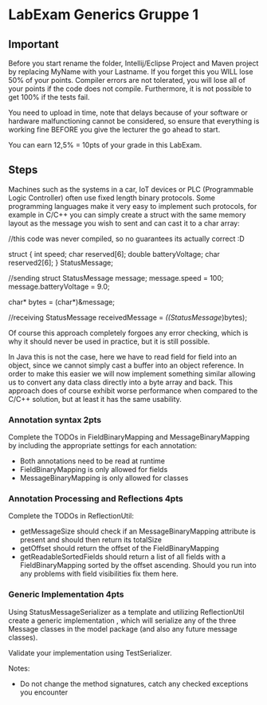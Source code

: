 # LabExam Generics Gruppe 1

## Important
Before you start rename the folder, Intellij/Eclipse Project and Maven project by replacing MyName with your Lastname. If you forget this you WILL lose 50% of your points. 
Compiler errors are not tolerated, you will lose all of your points if the code does not compile. Furthermore, it is not possible to get 100% if the tests fail.

You need to upload in time, note that delays because of your software or hardware malfunctioning cannot be considered, so ensure that everything is working fine BEFORE you give the lecturer the go ahead to start. 

You can earn 12,5% = 10pts of your grade in this LabExam.

## Steps

Machines such as the systems in a car, IoT devices or PLC (Programmable Logic Controller) often use fixed length binary protocols. Some 
programming languages make it very easy to implement such protocols, for example in C/C++ you can simply create a struct with the same memory layout as the message you wish to sent and can cast it to a char array:

//this code was never compiled, so no guarantees its actually correct :D 

struct {
	int speed;
	char reserved[6];
	double batteryVoltage;
	char reserved2[6];
} StatusMessage;

//sending
struct StatusMessage message;
message.speed = 100;
message.batteryVoltage = 9.0;

char* bytes = (char*)&message;

//receiving
StatusMessage receivedMessage = *((StatusMessage*)bytes);


Of course this approach completely forgoes any error checking, which is why it should never be used in practice, but it is still possible. 

In Java this is not the case, here we have to read field for field into an object, since we cannot simply cast a buffer into an object reference. In order to make this easier we will now implement something similar allowing us to convert any data class directly into a byte array and back. This approach does of course exhibit worse performance when compared to the C/C++ solution, but at least it has the same usability.


### Annotation syntax 2pts

Complete the TODOs in FieldBinaryMapping and MessageBinaryMapping by including the appropriate settings for each annotation: 
- Both annotations need to be read at runtime
- FieldBinaryMapping is only allowed for fields
- MessageBinaryMapping is only allowed for classes

### Annotation Processing and Reflections 4pts

Complete the TODOs in ReflectionUtil: 
- getMessageSize should check if an MessageBinaryMapping attribute is present and should then return its totalSize
- getOffset should return the offset of the FieldBinaryMapping
- getReadableSortedFields should return a list of all fields with a FieldBinaryMapping sorted by the offset ascending. Should you run
  into any problems with field visibilities fix them here. 

### Generic Implementation 4pts

Using StatusMessageSerializer as a template and utilizing ReflectionUtil create a generic implementation 
, which will serialize any of the three Message classes in the model package (and also any future message classes). 

Validate your implementation using TestSerializer. 

Notes: 
- Do not change the method signatures, catch any checked exceptions you encounter